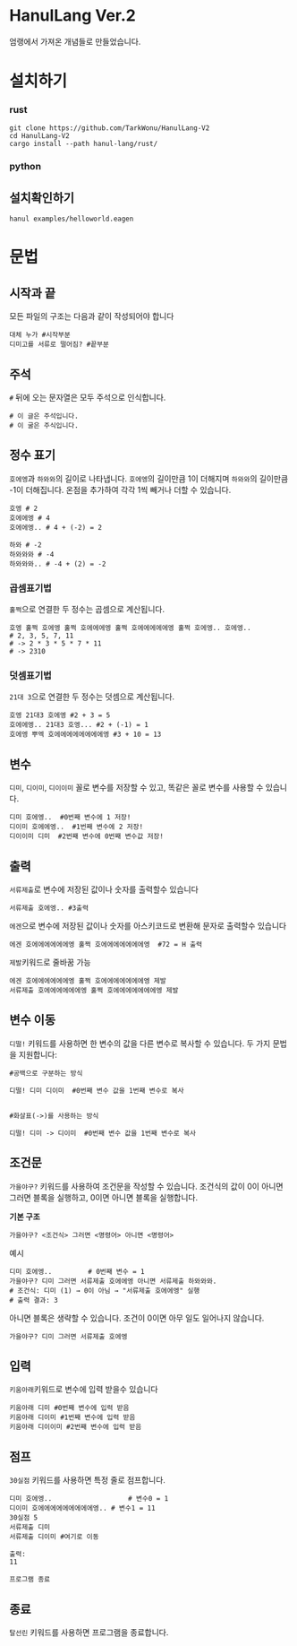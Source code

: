 
# HanulLang Ver.2
엄랭에서 가져온 개념들로 만들었습니다.

# 설치하기

### rust
```shell
git clone https://github.com/TarkWonu/HanulLang-V2
cd HanulLang-V2
cargo install --path hanul-lang/rust/
```
### python


## 설치확인하기

```shell
hanul examples/helloworld.eagen
```


# 문법
## 시작과 끝
모든 파일의 구조는 다음과 같이 작성되어야 합니다
```
대체 누가 #시작부분
디미고를 서류로 떨어짐? #끝부분
```
## 주석
`#` 뒤에 오는 문자열은 모두 주석으로 인식합니다.
```
# 이 글은 주석입니다.
# 이 굴은 주식입니다.
```
## 정수 표기
`호에엥`과 `하와와`의 길이로 나타냅니다. `호에엥`의 길이만큼 1이 더해지며 `하와와`의 길이만큼 -1이 더해집니다. 온점을 추가하여 각각 1씩 빼거나 더할 수 있습니다.
```
호엥 # 2
호에에엥 # 4
호에에엥.. # 4 + (-2) = 2

하와 # -2
하와와와 # -4
하와와와.. # -4 + (2) = -2
```


### 곱셈표기법
`훌쩍`으로 연결한 두 정수는 곱셈으로 계산됩니다.
```
호엥 훌쩍 호에엥 훌쩍 호에에에엥 훌쩍 호에에에에에엥 훌쩍 호에엥.. 호에엥..
# 2, 3, 5, 7, 11
# -> 2 * 3 * 5 * 7 * 11
# -> 2310
```
### 덧셈표기법
`21대 3`으로 연결한 두 정수는 덧셈으로 계산됩니다.
```
호엥 21대3 호에엥 #2 + 3 = 5
호에에엥.. 21대3 호엥... #2 + (-1) = 1
호에엥 뿌엑 호에에에에에에에에엥 #3 + 10 = 13
```

## 변수
`디미`, `디이미`, `디이이미` 꼴로 변수를 저장할 수 있고, 똑같은 꼴로 변수를 사용할 수 있습니다.
```
디미 호에엥..  #0번째 변수에 1 저장!
디이미 호에에엥..  #1번째 변수에 2 저장!
디이이미 디미  #2번째 변수에 0번째 변수값 저장!
```

## 출력
`서류제출`로 변수에 저장된 값이나 숫자를 출력할수 있습니다
```
서류제출 호에엥.. #3출력
```
`에겐`으로 변수에 저장된 값이나 숫자를 아스키코드로 변환해 문자로 출력할수 있습니다
```
에겐 호에에에에에에엥 훌쩍 호에에에에에에에엥  #72 = H 출력
```
`제발`키워드로 줄바꿈 가능
```
에겐 호에에에에에에엥 훌쩍 호에에에에에에에엥 제발
서류제출 호에에에에에에엥 훌쩍 호에에에에에에에엥 제발
```

## 변수 이동

`디떨!` 키워드를 사용하면 한 변수의 값을 다른 변수로 복사할 수 있습니다.
두 가지 문법을 지원합니다:
```
#공백으로 구분하는 방식

디떨! 디미 디이미  #0번째 변수 값을 1번째 변수로 복사


#화살표(->)를 사용하는 방식

디떨! 디미 -> 디이미  #0번째 변수 값을 1번째 변수로 복사
```

## 조건문

`가을야구?` 키워드를 사용하여 조건문을 작성할 수 있습니다.
조건식의 값이 0이 아니면 그러면 블록을 실행하고, 0이면 아니면 블록을 실행합니다.


**기본 구조**

`가을야구? <조건식> 그러면 <명령어> 아니면 <명령어>`


예시
```
디미 호에엥..         # 0번째 변수 = 1
가을야구? 디미 그러면 서류제출 호에에엥 아니면 서류제출 하와와와.
# 조건식: 디미 (1) → 0이 아님 → "서류제출 호에에엥" 실행
# 출력 결과: 3
```

아니면 블록은 생략할 수 있습니다. 조건이 0이면 아무 일도 일어나지 않습니다.
```
가을야구? 디미 그러면 서류제출 호에엥
```
## 입력
`키움아래`키워드로 변수에 입력 받을수 있습니다
```
키움아래 디미 #0번째 변수에 입력 받음
키움아래 디이미 #1번째 변수에 입력 받음
키움아래 디이이미 #2번째 변수에 입력 받음
```

## 점프

`30실점` 키워드를 사용하면 특정 줄로 점프합니다.
```
디미 호에엥..                   # 변수0 = 1
디이미 호에에에에에에에에에엥.. # 변수1 = 11
30실점 5
서류제출 디미
서류제출 디이미 #여기로 이동
```
```
출력:
11

프로그램 종료
```
## 종료

`탈선린` 키워드를 사용하면 프로그램을 종료합니다.
